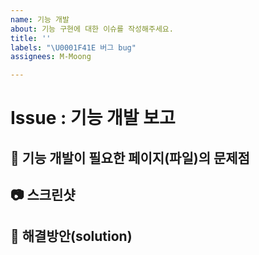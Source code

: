 ```yaml
---
name: 기능 개발
about: 기능 구현에 대한 이슈를 작성해주세요.
title: ''
labels: "\U0001F41E 버그 bug"
assignees: M-Moong

---
```


# Issue : 기능 개발 보고

## 👾 기능 개발이 필요한 페이지(파일)의 문제점

## 📷 스크린샷

## 🐯 해결방안(solution)
